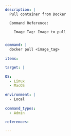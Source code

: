 ```yaml
---
description: |
  Pull container from Docker

  Command Reference:

    Image Tag: Image to pull


command: |
  docker pull <image_tag>
  
items:

target: |
  
OS:
  - Linux
  - MacOS
  
environment: |
  - Local
  
command_types:
  - Admin
  
references:

---
```

